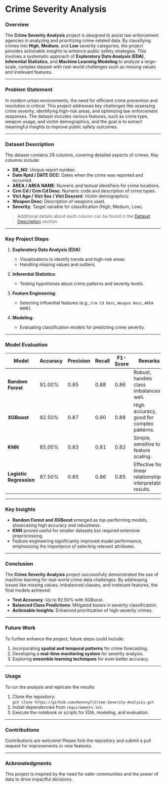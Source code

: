 # Crime Severity Analysis

### **Overview**
The **Crime Severity Analysis** project is designed to assist law enforcement agencies in analyzing and prioritizing crime-related data. By classifying crimes into **High**, **Medium**, and **Low** severity categories, the project provides actionable insights to enhance public safety strategies. This involves a systematic approach of **Exploratory Data Analysis (EDA)**, **Inferential Statistics**, and **Machine Learning Modeling** to analyze a large-scale, complex dataset with real-world challenges such as missing values and irrelevant features.

---

### **Problem Statement**
In modern urban environments, the need for efficient crime prevention and resolution is critical. This project addresses key challenges like assessing crime severity, identifying high-risk areas, and optimizing law enforcement responses. The dataset includes various features, such as crime type, weapon usage, and victim demographics, and the goal is to extract meaningful insights to improve public safety outcomes.

---

### **Dataset Description**
The dataset contains 29 columns, covering detailed aspects of crimes. Key columns include:

- **DR_NO**: Unique report number.
- **Date Rptd / DATE OCC**: Dates when the crime was reported and occurred.
- **AREA / AREA NAME**: Numeric and textual identifiers for crime locations.
- **Crm Cd / Crm Cd Desc**: Numeric code and description of crime types.
- **Vict Age / Vict Sex / Vict Descent**: Victim demographics.
- **Weapon Desc**: Description of weapons used.
- **Severity**: Target variable for classification (High, Medium, Low).

> Additional details about each column can be found in the [Dataset Description](#dataset-description) section.

---

### **Key Project Steps**
1. **Exploratory Data Analysis (EDA)**:
   - Visualizations to identify trends and high-risk areas.
   - Handling missing values and outliers.

2. **Inferential Statistics**:
   - Testing hypotheses about crime patterns and severity levels.

3. **Feature Engineering**:
   - Selecting influential features (e.g., `Crm Cd Desc`, `Weapon Desc`, `AREA NAME`).

4. **Modeling**:
   - Evaluating classification models for predicting crime severity.

---

### **Model Evaluation**
| **Model**                | **Accuracy** | **Precision** | **Recall** | **F1-Score** | **Remarks**                                                    |
|--------------------------|--------------|---------------|------------|--------------|----------------------------------------------------------------|
| **Random Forest**         | 91.00%      | 0.85          | 0.88       | 0.86         | Robust, handles class imbalances well.                       |
| **XGBoost**               | 92.50%      | 0.87          | 0.90       | 0.88         | High accuracy, good for complex patterns.                    |
| **KNN**                   | 85.00%      | 0.83          | 0.81       | 0.82         | Simple, sensitive to feature scaling.                        |
| **Logistic Regression**   | 87.50%      | 0.85          | 0.86       | 0.85         | Effective for linear relationships, interpretable results.    |

---

### **Key Insights**
- **Random Forest and XGBoost** emerged as top-performing models, showcasing high accuracy and robustness.
- **KNN** proved useful for smaller datasets but required extensive preprocessing.
- Feature engineering significantly improved model performance, emphasizing the importance of selecting relevant attributes.

---

### **Conclusion**
The **Crime Severity Analysis** project successfully demonstrated the use of machine learning for real-world crime data challenges. By addressing issues like missing values, imbalanced classes, and irrelevant features, the final models achieved:

- **Test Accuracy**: Up to 92.50% with XGBoost.
- **Balanced Class Predictions**: Mitigated biases in severity classification.
- **Actionable Insights**: Enhanced prioritization of high-severity crimes.

---

### **Future Work**
To further enhance the project, future steps could include:
1. Incorporating **spatial and temporal patterns** for crime forecasting.
2. Developing a **real-time monitoring system** for severity analysis.
3. Exploring **ensemble learning techniques** for even better accuracy.

---

### **Usage**
To run the analysis and replicate the results:
1. Clone the repository:  
   `git clone https://github.com/Kennny7/Crime-Severity-Analysis.git`   
2. Install dependencies from `requirements.txt`.
3. Execute the notebook or scripts for EDA, modeling, and evaluation.

---

### **Contributions**
Contributions are welcome! Please fork the repository and submit a pull request for improvements or new features.

---

### **Acknowledgments**
This project is inspired by the need for safer communities and the power of data to drive impactful decisions.
